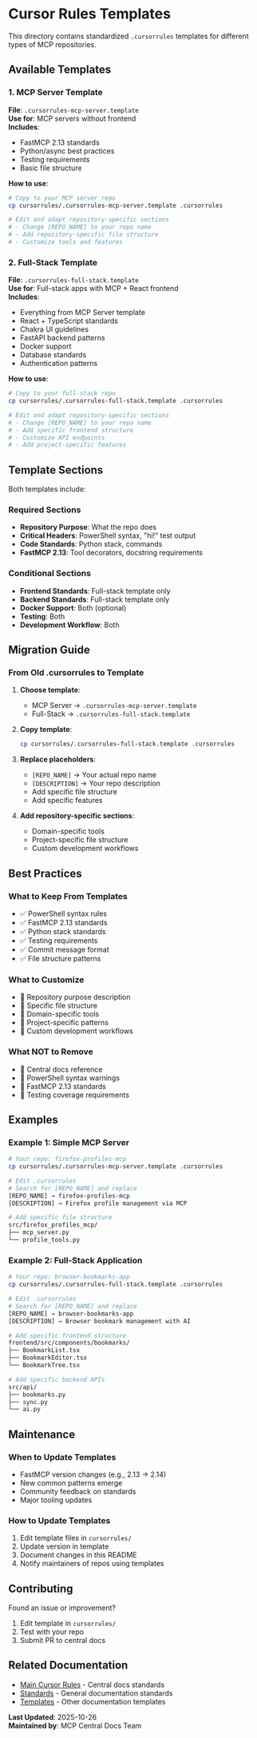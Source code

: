 # Cursor Rules Templates

This directory contains standardized `.cursorrules` templates for different types of MCP repositories.

## Available Templates

### 1. MCP Server Template
**File**: `.cursorrules-mcp-server.template`  
**Use for**: MCP servers without frontend  
**Includes**:
- FastMCP 2.13 standards
- Python/async best practices
- Testing requirements
- Basic file structure

**How to use**:
```bash
# Copy to your MCP server repo
cp cursorrules/.cursorrules-mcp-server.template .cursorrules

# Edit and adapt repository-specific sections
# - Change [REPO_NAME] to your repo name
# - Add repository-specific file structure
# - Customize tools and features
```

### 2. Full-Stack Template
**File**: `.cursorrules-full-stack.template`  
**Use for**: Full-stack apps with MCP + React frontend  
**Includes**:
- Everything from MCP Server template
- React + TypeScript standards
- Chakra UI guidelines
- FastAPI backend patterns
- Docker support
- Database standards
- Authentication patterns

**How to use**:
```bash
# Copy to your full-stack repo
cp cursorrules/.cursorrules-full-stack.template .cursorrules

# Edit and adapt repository-specific sections
# - Change [REPO_NAME] to your repo name
# - Add specific frontend structure
# - Customize API endpoints
# - Add project-specific features
```

## Template Sections

Both templates include:

### Required Sections
- **Repository Purpose**: What the repo does
- **Critical Headers**: PowerShell syntax, "hi!" test output
- **Code Standards**: Python stack, commands
- **FastMCP 2.13**: Tool decorators, docstring requirements

### Conditional Sections
- **Frontend Standards**: Full-stack template only
- **Backend Standards**: Full-stack template only
- **Docker Support**: Both (optional)
- **Testing**: Both
- **Development Workflow**: Both

## Migration Guide

### From Old .cursorrules to Template

1. **Choose template**:
   - MCP Server → `.cursorrules-mcp-server.template`
   - Full-Stack → `.cursorrules-full-stack.template`

2. **Copy template**:
   ```bash
   cp cursorrules/.cursorrules-full-stack.template .cursorrules
   ```

3. **Replace placeholders**:
   - `[REPO_NAME]` → Your actual repo name
   - `[DESCRIPTION]` → Your repo description
   - Add specific file structure
   - Add specific features

4. **Add repository-specific sections**:
   - Domain-specific tools
   - Project-specific file structure
   - Custom development workflows

## Best Practices

### What to Keep From Templates
- ✅ PowerShell syntax rules
- ✅ FastMCP 2.13 standards
- ✅ Python stack standards
- ✅ Testing requirements
- ✅ Commit message format
- ✅ File structure patterns

### What to Customize
- 🔧 Repository purpose description
- 🔧 Specific file structure
- 🔧 Domain-specific tools
- 🔧 Project-specific patterns
- 🔧 Custom development workflows

### What NOT to Remove
- 🚫 Central docs reference
- 🚫 PowerShell syntax warnings
- 🚫 FastMCP 2.13 standards
- 🚫 Testing coverage requirements

## Examples

### Example 1: Simple MCP Server
```bash
# Your repo: firefox-profiles-mcp
cp cursorrules/.cursorrules-mcp-server.template .cursorrules

# Edit .cursorrules
# Search for [REPO_NAME] and replace
[REPO_NAME] → firefox-profiles-mcp
[DESCRIPTION] → Firefox profile management via MCP

# Add specific file structure
src/firefox_profiles_mcp/
├── mcp_server.py
└── profile_tools.py
```

### Example 2: Full-Stack Application
```bash
# Your repo: browser-bookmarks-app
cp cursorrules/.cursorrules-full-stack.template .cursorrules

# Edit .cursorrules
# Search for [REPO_NAME] and replace
[REPO_NAME] → browser-bookmarks-app
[DESCRIPTION] → Browser bookmark management with AI

# Add specific frontend structure
frontend/src/components/bookmarks/
├── BookmarkList.tsx
├── BookmarkEditor.tsx
└── BookmarkTree.tsx

# Add specific backend APIs
src/api/
├── bookmarks.py
├── sync.py
└── ai.py
```

## Maintenance

### When to Update Templates
- FastMCP version changes (e.g., 2.13 → 2.14)
- New common patterns emerge
- Community feedback on standards
- Major tooling updates

### How to Update Templates
1. Edit template files in `cursorrules/`
2. Update version in template
3. Document changes in this README
4. Notify maintainers of repos using templates

## Contributing

Found an issue or improvement?
1. Edit template in `cursorrules/`
2. Test with your repo
3. Submit PR to central docs

## Related Documentation

- [Main Cursor Rules](../.cursorrules) - Central docs standards
- [Standards](../STANDARDS.md) - General documentation standards
- [Templates](../templates/) - Other documentation templates

**Last Updated**: 2025-10-26  
**Maintained by**: MCP Central Docs Team

